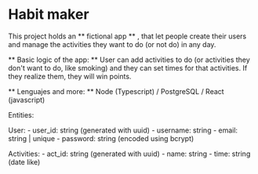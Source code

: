 # Habit maker

This project holds an ** fictional app ** , that let people create their users and manage the activities they want to do (or not do) in any day.

** Basic logic of the app: **
User can add activities to do (or activities they don't want to do, like smoking) and they can set times for that activities. If they realize them, they will win points.

** Lenguajes and more: **
Node (Typescript) / PostgreSQL / React (javascript) 

Entities: 

User:
    - user_id: string (generated with uuid)
    - username: string
    - email: string | unique
    - password: string (encoded using bcrypt)

Activities:
    - act_id: string (generated with uuid)
    - name: string
    - time: string (date like)
